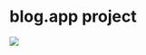 ﻿# blog.app project

<img src ="https://github.com/Memo-Lee/blog.app/blob/main/public/img/blogpng.png"> </img>
